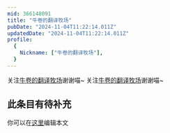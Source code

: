 ```yaml
---
mid: 366148091
title: "牛卷的翻译牧场"
pubDate: "2024-11-04T11:22:14.011Z"
updatedDate: "2024-11-04T11:22:14.011Z"
profile:
  {
    Nickname: ["牛卷的翻译牧场"],
  }
---
```


关注[牛卷的翻译牧场](https://space.bilibili.com/366148091)谢谢喵~ 关注[牛卷的翻译牧场](https://space.bilibili.com/366148091)谢谢喵~

## 此条目有待补充
你可以在[这里](https://github.com/Yuhanawa/VTuber.ICU/edit/master/src/content/v/牛卷的翻译牧场/index.md)编辑本文
